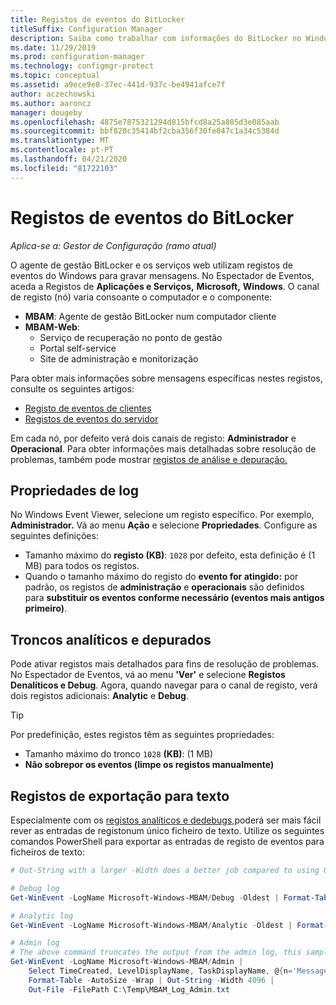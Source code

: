 ```yaml
---
title: Registos de eventos do BitLocker
titleSuffix: Configuration Manager
description: Saiba como trabalhar com informações do BitLocker no Windows Event Log para resolver problemas
ms.date: 11/29/2019
ms.prod: configuration-manager
ms.technology: configmgr-protect
ms.topic: conceptual
ms.assetid: a9ece9e8-37ec-441d-937c-be4941afce7f
author: aczechowski
ms.author: aaroncz
manager: dougeby
ms.openlocfilehash: 4875e7875321294d815bfcd8a25a805d3e085aab
ms.sourcegitcommit: bbf820c35414bf2cba356f30fe047c1a34c5384d
ms.translationtype: MT
ms.contentlocale: pt-PT
ms.lasthandoff: 04/21/2020
ms.locfileid: "81722103"
---
```

# <a name="bitlocker-event-logs"></a>Registos de eventos do BitLocker

*Aplica-se a: Gestor de Configuração (ramo atual)*

O agente de gestão BitLocker e os serviços web utilizam registos de eventos do Windows para gravar mensagens. No Espectador de Eventos, aceda a Registos de **Aplicações e Serviços,** **Microsoft,** **Windows**. O canal de registo (nó) varia consoante o computador e o componente:

- **MBAM**: Agente de gestão BitLocker num computador cliente
- **MBAM-Web**:
  - Serviço de recuperação no ponto de gestão
  - Portal self-service
  - Site de administração e monitorização

Para obter mais informações sobre mensagens específicas nestes registos, consulte os seguintes artigos:

- [Registo de eventos de clientes](client-event-logs.md)
- [Registos de eventos do servidor](server-event-logs.md)

Em cada nó, por defeito verá dois canais de registo: **Administrador** e **Operacional**. Para obter informações mais detalhadas sobre resolução de problemas, também pode mostrar [registos de análise e depuração.](#bkmk_debug)

## <a name="log-properties"></a>Propriedades de log

No Windows Event Viewer, selecione um registo específico. Por exemplo, **Administrador.** Vá ao menu **Ação** e selecione **Propriedades**. Configure as seguintes definições:

- Tamanho máximo do **registo (KB)**: `1028` por defeito, esta definição é (1 MB) para todos os registos.
- Quando o tamanho máximo do registo do **evento for atingido:** por padrão, os registos de **administração** e **operacionais** são definidos para **substituir os eventos conforme necessário (eventos mais antigos primeiro)**.

## <a name="analytic-and-debug-logs"></a><a name="bkmk_debug"></a>Troncos analíticos e depurados

Pode ativar registos mais detalhados para fins de resolução de problemas. No Espectador de Eventos, vá ao menu **'Ver'** e selecione **Registos Denalíticos e Debug**. Agora, quando navegar para o canal de registo, verá dois registos adicionais: **Analytic** e **Debug**.

> [!TIP]
> Por predefinição, estes registos têm as seguintes propriedades:
>
> - Tamanho máximo do tronco `1028` **(KB)**: (1 MB)
> - **Não sobrepor os eventos (limpe os registos manualmente)**

## <a name="export-logs-to-text"></a>Registos de exportação para texto

Especialmente com os [registos analíticos e dedebugs,](#bkmk_debug)poderá ser mais fácil rever as entradas de registonum único ficheiro de texto. Utilize os seguintes comandos PowerShell para exportar as entradas de registo de eventos para ficheiros de texto:

``` PowerShell
# Out-String with a larger -Width does a better job compared to using Out-File with -Width. -Oldest is only required with debug/analytic logs.

# Debug log
Get-WinEvent -LogName Microsoft-Windows-MBAM/Debug -Oldest | Format-Table -AutoSize | Out-String -Width 4096 | Out-File C:\Temp\MBAM_Log_Debug.txt

# Analytic log
Get-WinEvent -LogName Microsoft-Windows-MBAM/Analytic -Oldest | Format-Table -AutoSize | Out-String -Width 4096 | Out-File C:\Temp\MBAM_Log_Analytic.txt

# Admin log
# The above command truncates the output from the admin log, this sample reformats the strings
Get-WinEvent -LogName Microsoft-Windows-MBAM/Admin |
    Select TimeCreated, LevelDisplayName, TaskDisplayName, @{n='Message';e={$_.Message.trim()}} |
    Format-Table -AutoSize -Wrap | Out-String -Width 4096 |
    Out-File -FilePath C:\Temp\MBAM_Log_Admin.txt
```
